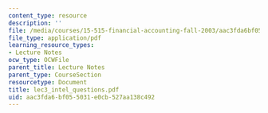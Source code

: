 ```yaml
---
content_type: resource
description: ''
file: /media/courses/15-515-financial-accounting-fall-2003/aac3fda6bf055031e0cb527aa138c492_lec3_intel_questions.pdf
file_type: application/pdf
learning_resource_types:
- Lecture Notes
ocw_type: OCWFile
parent_title: Lecture Notes
parent_type: CourseSection
resourcetype: Document
title: lec3_intel_questions.pdf
uid: aac3fda6-bf05-5031-e0cb-527aa138c492
---
```

